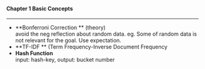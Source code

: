 #### Chapter 1 Basic Concepts

------------

- **Bonferroni Correction ** (theory)  
  avoid the neg reflection about random data. eg. Some of random data is not relevant for the goal. Use expectation.
- **TF-IDF ** (Term Frequency-Inverse Document Frequency
- **Hash Function**  
input: hash-key, output: bucket number
